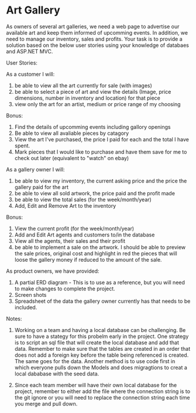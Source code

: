 # Art Gallery
As owners of several art galleries, we need a web page to advertise our available art and keep them informed of upcomming events.  In addition, we need to manage our inventory, sales and profits.  Your task is to provide a solution based on the below user stories using your knowledge of databaes and ASP.NET MVC.  

User Stories:

As a customer I will:
1. be able to view all the art currently for sale (with images)
2. be able to select a piece of art and view the details (Image, price dimensions, number in inventory and location) for that piece
3. view only the art for an artist, medium or price range of my choosing

Bonus:
1. Find the details of upcomming events including gallory openings 
2. Be able to view all avaliable pieces by catagory
3. View the art I've purchased, the price I paid for each and the total I have spent.
4. Mark pieces that I would like to purchase and have them save for me to check out later (equivalent to "watch" on ebay)

As a gallery owner I will:
1. be able to view my inventory, the current asking price and the price the gallery paid for the art
2. be able to view all sold artwork, the price paid and the profit made
3. be able to view the total sales (for the week/month/year)
4. Add, Edit and Remove Art to the inventory

Bonus:
1. View the current profit (for the week/month/year) 
2. Add and Edit Art agents and customers to/in the database
3. View all the agents, their sales and their profit
4. be able to implement a sale on the artwork.  I should be able to preview the sale prices, original cost and highlight in red the pieces that will loose the gallery money if reduced to the amount of the  sale.

As product owners, we have provided:

1. A partial ERD diagram - This is to use as a reference, but you will need to make changes to complete the project.
2. Screen shots
3. Spreadsheet of the data the gallery owner currently has that needs to be included.

Notes: 
 1. Working on a team and having a local database can be challenging.  Be sure to have a stategy for this probelm early in the project.  One strategy is to script an sql file that will create the local database and add that data.  Remember to make sure that the tables are created in an order that does not add a foreign key before the table being referenced is created.  The same goes for the data.  Another method is to use code first in which everyone pulls down the Models and does migragtions to creat a local dababase with the seed data.

 2. Since each team member will have their own local database for the project, remember to either add the file where the connection string is to the git ignore or you will need to replace the connection string each time you merge and pull down.
